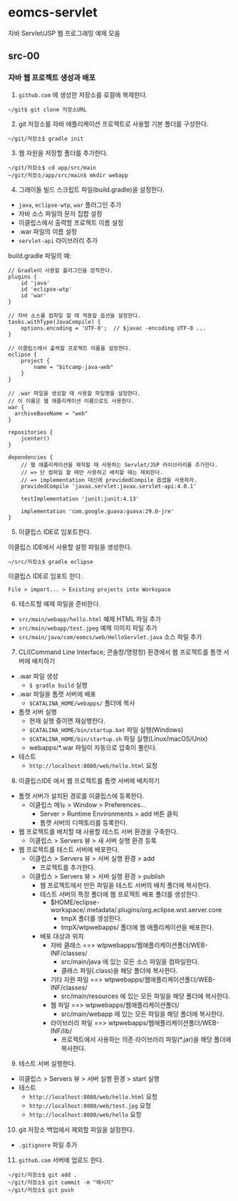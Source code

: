# eomcs-servlet
자바 Servlet/JSP 웹 프로그래밍 예제 모음

## src-00

### 자바 웹 프로젝트 생성과 배포

1) `github.com` 에 생성한 저장소를 로컬에 복제한다.

```
~/git$ git clone 저장소URL
```

2) git 저장소를 자바 애플리케이션 프로젝트로 사용할 기본 폴더를 구성한다.
```
~/git/저장소$ gradle init
```

3) 웹 자원을 저장할 폴더를 추가한다.
```
~/git/저장소$ cd app/src/main
~/git/저장소/app/src/main$ mkdir webapp
``` 

4) 그래이들 빌드 스크립트 파일(build.gradle)을 설정한다.

- `java`, `eclipse-wtp`, `war` 플러그인 추가
- 자바 소스 파일의 문자 집합 설정
- 이클립스에서 출력할 프로젝트 이름 설정
- .war 파일의 이름 설정
- `servlet-api` 라이브러리 추가

build.gradle 파일의 예:
```
// Gradle이 사용할 플러그인을 장착한다.  
plugins {
    id 'java'
    id 'eclipse-wtp'
    id 'war'
}

// 자바 소스를 컴파일 할 때 적용할 옵션을 설정한다.
tasks.withType(JavaCompile) {
    options.encoding = 'UTF-8';  // $javac -encoding UTF-8 ...
} 

// 이클립스에서 출력할 프로젝트 이름을 설정한다.
eclipse {
    project {
        name = "bitcamp-java-web"
    }
}

// .war 파일을 생성할 때 사용할 파일명을 설정한다.
// 이 이름은 웹 애플리케이션 이름으로도 사용한다.
war {
  archiveBaseName = "web"
}

repositories {
    jcenter()
}

dependencies {
    // 웹 애플리케이션을 제작할 때 사용하는 Servlet/JSP 라이브러리를 추가한다.
    // => 단 컴파일 할 때만 사용하고 배치할 때는 제외한다.
    // => implementation 대신에 providedCompile 옵셥을 사용하라.
    providedCompile 'javax.servlet:javax.servlet-api:4.0.1'
    
    testImplementation 'junit:junit:4.13'

    implementation 'com.google.guava:guava:29.0-jre'
}
```

5) 이클립스 IDE로 임포트한다.

이클립스 IDE에서 사용할 설정 파일을 생성한다.
```
~/src/저장소$ gradle eclipse
```

이클립스 IDE로 임포트 한다.
```
File > import... > Existing projects into Workspace
```

6) 테스트할 예제 파일을 준비한다.

- `src/main/webapp/hello.html` 예제 HTML 파일 추가
- `src/main/webapp/test.jpeg` 예제 이미지 파일 추가
- `src/main/java/com/eomcs/web/HelloServlet.java` 소스 파일 추가

7) CLI(Command Line Interface; 콘솔창/명령창) 환경에서 웹 프로젝트를 톰캣 서버에 배치하기

- .war 파일 생성
  - `$ gradle build` 실행
- .war 파일을 톰캣 서버에 배포
  - `$CATALINA_HOME/webapps/` 폴더에 복사
- 톰캣 서버 실행  
  - 현재 실행 중이면 재실행한다.
  - `$CATALINA_HOME/bin/startup.bat` 파일 실행(Windows)
  - `$CATALINA_HOME/bin/startup.sh` 파일 실행(Linux/macOS/Unix)
  - webapps/*.war 파일이 자동으로 압축이 풀린다.
- 테스트
  - `http://localhost:8080/web/hello.html` 요청

8) 이클립스IDE 에서 웹 프로젝트를 톰캣 서버에 배치하기

- 톰캣 서버가 설치된 경로를 이클립스에 등록한다.
  - 이클립스 메뉴 > Window >  Preferences...
    - Server > Runtime Environments > add 버튼 클릭
    - 톰캣 서버의 디렉토리를 등록한다.
- 웹 프로젝트를 배치할 때 사용할 테스트 서버 환경을 구축한다.
  - 이클립스 > Servers 뷰 > 새 서버 실행 환경 등록
- 웹 프로젝트를 테스트 서버에 배포한다.
  - 이클립스 > Servers 뷰 > 서버 실행 환경 > add
    - 프로젝트를 추가한다.
  - 이클립스 > Servers 뷰 > 서버 실행 환경 > publish
    - 웹 프로젝트에서 만든 파일을 테스트 서버의 배치 폴더에 복사한다.
    - 테스트 서버의 특정 폴더에 웹 프로젝트 배포 폴더를 생성한다.
      - $HOME/eclipse-workspace/.metadata/.plugins/org.eclipse.wst.server.core
        - tmpX 폴더를 생성한다.
        - tmpX/wtpwebapps/ 폴더에 웹 애플리케이션을 배포한다.
    - 배포 대상과 위치
      - 자바 클래스 ==> wtpwebapps/웹애플리케이션폴더/WEB-INF/classes/
        - src/main/java 에 있는 모든 소스 파일을 컴파일한다.
        - 클래스 파일(.class)을 해당 폴더에 복사한다.
      - 기타 자원 파일 ==> wtpwebapps/웹애플리케이션폴더/WEB-INF/classes/
        - src/main/resources 에 있는 모든 파일을 해당 폴더에 복사한다.
      - 웹 파일 ==> wtpwebapps/웹애플리케이션폴더/
        - src/main/webapp 에 있는 모든 파일을 해당 폴더에 복사한다.
      - 라이브러리 파일 ==> wtpwebapps/웹애플리케이션폴더/WEB-INF/lib/
        - 프로젝트에서 사용하는 의존 라이브러리 파일(*.jar)을 해당 폴더에 복사한다. 

9) 테스트 서버 실행한다.
- 이클립스 > Servers 뷰 > 서버 실행 환경 > start 실행
- 테스트
  - `http://localhost:8080/web/hello.html` 요청
  - `http://localhost:8080/web/test.jpg` 요청
  - `http://localhost:8080/web/hello` 요청
    

10) git 저장소 백업에서 제외할 파일을 설정한다.

- `.gitignore` 파일 추가

11) `github.com` 서버에 업로드 한다.

```
~/git/저장소$ git add .
~/git/저장소$ git commit -m "메시지"
~/git/저장소$ git push

```
